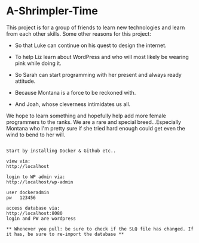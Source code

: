 # A-Shrimpler-Time

 
This project is for a group of friends to learn new technologies and learn from each other skills. Some other reasons for this project:
 
* So that Luke can continue on his quest to design the internet.
 
* To help Liz learn about WordPress and who will most likely be wearing pink while doing it.
 
* So Sarah can start programming with her present and always ready attitude.
 
* Because Montana is a force to be reckoned with.
 
* And Joah, whose cleverness intimidates us all.
 
We hope to learn something and hopefully help add more female programmers to the ranks.
We are a rare and special breed...Especially Montana who I'm pretty sure if she tried hard enough could get even the wind to bend to her will.


`````````

Start by installing Docker & Github etc..

view via:
http://localhost

login to WP admin via:
http://localhost/wp-admin

user dockeradmin
pw   123456

access database via:
http://localhost:8080
login and PW are wordpress

** Whenever you pull: be sure to check if the SLQ file has changed. If it has, be sure to re-import the database **